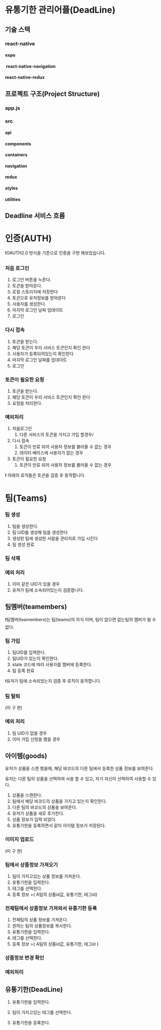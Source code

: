# 유통기한 관리어플(DeadLine)



## 기술 스택



### react-native

####   expo
#### ​	react-native-navigation
####   react-native-redux



## 프로젝트 구조(Project Structure)

### app.js
### src
#### 	api
#### 	components
#### 	containers
####    navigation
####    redux
####    styles
####    utilities

## Deadline 서비스 흐름

# 인증(AUTH)

❗OAUTH2.0 방식을 기준으로 인증을 구현 해보았습니다.

### 처음 로그인

1. 로그인 버튼을 누른다.
2. 토큰을 받아온다.
3. 로컬 스토리지에 저장한다
4. 토큰으로 유저정보를 받아온다
5. 사용자를 생성한다.
6. 마지막 로그인 날짜 업데이트
7. 로그인

### 다시 접속

1. 토큰을 받는다.
2. 해당 토큰이 우리 서비스 토큰인지 확인 한다
3. 사용자가 등록되어있는지 확인한다
4. 마지막 로그인 날짜를 업데이트
5. 로그인

### 토큰이 필요한 요청

1. 토큰을 받는다.
2. 해당 토큰이 우리 서비스 토큰인지 확인 한다
3. 요청을 처리한다.

### 예외처리

1. 처음로그인
    1. 다른 서비스의 토큰을 가지고 가입 할경우/
2. 다시 접속
    1. 토큰이 만료 되어 사용자 정보를 불러올 수 없는 경우
    2. 데이터 베이스에 사용자가 없는 경우
3. 토큰이 필요한 요청
    1. 토큰이 만료 되어 사용자 정보를 불러올 수 없는 경우

❗ 아래의 로직들은 토큰을 검증 후 동작합니다.

# 팀(Teams)

### 팀 생성

1. 팀을 생성한다.
2. 팀 UID를 생성해 팀을 생성한다
3. 생성된 팀에 생성한 사람을 관리자로 가입 시킨다
4. 팀 생성 완료 

### 팀 삭제

### 예외 처리

1. 이미 같은 UID가 있을 경우
2. 유저가 팀에 소속되어있는지 검증합니다.

## 팀멤버(teamembers)

❗팀멤버(teamembers)는 팀(teams)의 자식 이며, 팀이 없으면 없는팀의 멤버가 될 수 없다.

### 팀 가입

1. 팀UID를 입력한다.
2. 팀UID가 있는지 확인한다.
3. state 코드에 따라 사용자를 멤버에 등록한다. 
4. 팀 등록 완료 

❗유저가 팀에 소속되었는지 검증 후 로직이 동작합니다.

### 팀 탈퇴

(미 구 현)

### 예외 처리

1. 팀 UID가 없을 경우
2. 이미 가입 신청을 했을 경우

## 아이템(goods)

유저가 상품을 스캔 했을때, 해당 바코드의 다른 팀에서 등록한 상품 정보를 보여준다.

유저는 다른 팀의 상품을 선택하여 사용 할 수 있고, 자기 자신이 선택하여 사용할 수 있다.

1. 상품을 스캔한다.
2. 팀에서 해당 바코드의 상품을 가지고 있는지 확인한다.
3. 다른 팀의 바코드의 상품을 보여준다.
4. 유저가 상품을 새로 추가한다.
5. 상품 정보가 입력 되었다.
6. 유통기한을 등록하면서 같이 아이템 정보가 저장된다.

### 이미지 업로드

(미 구 현)

### 팀에서 상품정보 가져오기

1. 팀이 가지고있는 상품 정보를 가져온다.
2. 유통기한을 입력한다.
3. 테그를 선택한다.
4. 등록 정보 ={ A팀의 상품id값, 유통기한, 테그id}

### 전체팀에서 상품정보 가져와서 유통기한 등록

1. 전체팀의 상품 정보를 가져온다.
2. 원하는 팀의 상품정보를 복사한다.
3. 유통기한을 입력한다.
4. 테그를 선택한다.
5. 등록 정보 ={ A팀의 상품id값, 유통기한, 테그id }

### 상품정보 변경 확인

### 예외처리

## 유통기한(DeadLine)

1. 유통기한을 입력한다.

2. 팀이 가지고있는 테그를 선택한다.

3. 유통기한을 등록한다.